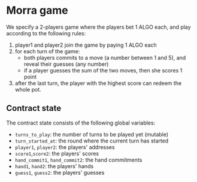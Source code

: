 # Morra game

We specify a 2-players game where the players bet 1 ALGO each, and play according to the following rules:
1. player1 and player2 join the game by paying 1 ALGO each
2. for each turn of the game:
   - both players commits to a move (a number between 1 and 5), and reveal their guesses (any number)
   - if a player guesses the sum of the two moves, then she scores 1 point
3. after the last turn, the player with the highest score can redeem the whole pot.

## Contract state

The contract state consists of the following global variables:
* `turns_to_play`: the number of turns to be played yet (mutable)
* `turn_started_at`: the round where the current turn has started
* `player1`, `player2`: the players' addresses
* `score1`,`score2`: the players' scores
* `hand_commit1`, `hand_commit2`: the hand commitments
* `hand1`, `hand2`: the players' hands
* `guess1`, `guess2`: the players' guesses
